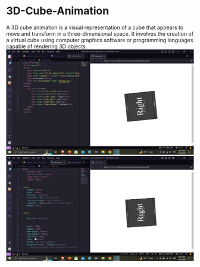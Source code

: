 # 3D-Cube-Animation
A 3D cube animation is a visual representation of a cube that appears to move and transform in a three-dimensional space. It involves the creation of a virtual cube using computer graphics software or programming languages capable of rendering 3D objects.
<img src="https://github.com/ezio-24/3D-Cube-Animation/blob/main/Screenshot%20(73).png">
<img src="https://github.com/ezio-24/3D-Cube-Animation/blob/main/Screenshot%20(74).png">

